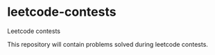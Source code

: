 # leetcode-contests
Leetcode contests

This repository will contain problems solved during leetcode contests.

